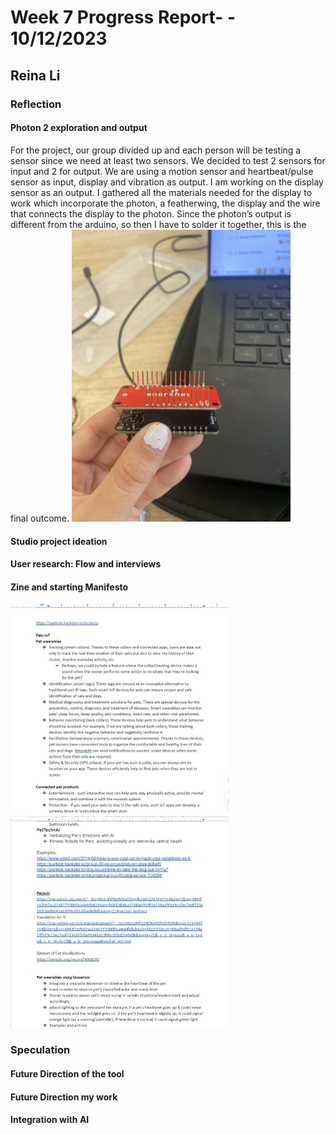 # Week 7 Progress Report- - 10/12/2023

## Reina Li

### Reflection
#### Photon 2 exploration and output
For the project, our group divided up and each person will be testing a sensor since we need at least two sensors. We decided to test 2 sensors for input and 2 for output. We are using a motion sensor and heartbeat/pulse sensor as input, display and vibration as output. I am working on the display sensor as an output. I gathered all the materials needed for the display to work which incorporate the photon, a featherwing, the display and the wire that connects the display to the photon. Since the photon’s output is different from the arduino, so then I have to solder it together, this is the final outcome.
<img src="https://github.com/Berkeley-MDes/tdf-fa23-reinali/blob/main/weekly-reports/607492035798125625.jpg" alt="Alt Text" width="350"> 

#### Studio project ideation
#### User research: Flow and interviews
#### Zine and starting Manifesto

<img src="https://github.com/Berkeley-MDes/tdf-fa23-reinali/blob/main/weekly-reports/1.JPG" alt="Alt Text" width="350"> <img src="https://github.com/Berkeley-MDes/tdf-fa23-reinali/blob/main/weekly-reports/2.JPG" alt="Alt Text" width="350">


   
### Speculation
#### Future Direction of the tool

#### Future Direction my work

#### Integration with AI
